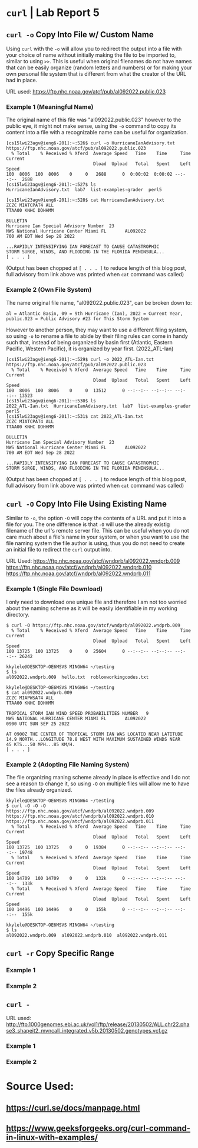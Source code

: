 # `curl` | Lab Report 5

## `curl -o` Copy Into File w/ Custom Name

Using `curl` with the `-o` will allow you to redirect the output into a file with your choice of name without initially making the file to be imported to, similar to using `>>`. This is useful when original filenames do not have names that can be easily organize (random letters and numbers) or for making your own personal file system that is different from what the creator of the URL had in place.

URL used: [<https://ftp.nhc.noaa.gov/atcf/pub/al092022.public.023>](https://ftp.nhc.noaa.gov/atcf/pub/al092022.public.023)

### Example 1 (Meaningful Name)
The original name of this file was "al092022.public.023" however to the public eye, it might not make sense, using the `-o` command to copy its content into a file with a recognizable name can be useful for organization.

```ssh
[cs15lwi23agv@ieng6-201]:~:526$ curl -o HurricaneIanAdvisory.txt https://ftp.nhc.noaa.gov/atcf/pub/al092022.public.023
  % Total    % Received % Xferd  Average Speed   Time    Time     Time  Current
                                 Dload  Upload   Total   Spent    Left  Speed
100  8006  100  8006    0     0   2688      0  0:00:02  0:00:02 --:--:--  2688
[cs15lwi23agv@ieng6-201]:~:527$ ls
HurricaneIanAdvisory.txt  lab7  list-examples-grader  perl5
```
```
[cs15lwi23agv@ieng6-201]:~:528$ cat HurricaneIanAdvisory.txt 
ZCZC MIATCPAT4 ALL
TTAA00 KNHC DDHHMM

BULLETIN
Hurricane Ian Special Advisory Number  23
NWS National Hurricane Center Miami FL       AL092022
700 AM EDT Wed Sep 28 2022

...RAPIDLY INTENSIFYING IAN FORECAST TO CAUSE CATASTROPHIC
STORM SURGE, WINDS, AND FLOODING IN THE FLORIDA PENINSULA...
[ . . . ]
```
(Output has been chopped at `[ . . . ]` to reduce length of this blog post, full advisory from link above was printed when `cat` command was called)

### Example 2 (Own File System)
The name original file name, "al092022.public.023", can be broken down to:

`al = Atlantic Basin, 09 = 9th Hurricane (Ian), 2022 = Current Year, public.023 = Public Advisory #23 for This Storm System`

However to another person, they may want to use a different filing system, so using `-o` to rename a file to abide by their filing rules can come in handy such that, instead of being organized by basin first (Atlantic, Eastern Pacific, Western Pacific), it is organized by year first. (2022_ATL-Ian)

```
[cs15lwi23agv@ieng6-201]:~:529$ curl -o 2022_ATL-Ian.txt https://ftp.nhc.noaa.gov/atcf/pub/al092022.public.023
  % Total    % Received % Xferd  Average Speed   Time    Time     Time  Current
                                 Dload  Upload   Total   Spent    Left  Speed
100  8006  100  8006    0     0  13512      0 --:--:-- --:--:-- --:--:-- 13523
[cs15lwi23agv@ieng6-201]:~:530$ ls
2022_ATL-Ian.txt  HurricaneIanAdvisory.txt  lab7  list-examples-grader  perl5
[cs15lwi23agv@ieng6-201]:~:531$ cat 2022_ATL-Ian.txt 
ZCZC MIATCPAT4 ALL
TTAA00 KNHC DDHHMM

BULLETIN
Hurricane Ian Special Advisory Number  23
NWS National Hurricane Center Miami FL       AL092022
700 AM EDT Wed Sep 28 2022

...RAPIDLY INTENSIFYING IAN FORECAST TO CAUSE CATASTROPHIC
STORM SURGE, WINDS, AND FLOODING IN THE FLORIDA PENINSULA...
```
(Output has been chopped at `[ . . . ]` to reduce length of this blog post, full advisory from link above was printed when `cat` command was called)


## `curl -O` Copy Into File Using Existing Name
Similar to `-o`, the option `-O` will copy the contents of a URL and put it into a file for you. The one difference is that `-O` will use the already existig filename of the url's remote server file. This can be useful when you do not care much about a file's name in your system, or when you want to use the file naming system the file author is using, thus you do not need to create an initial file to redirect the `curl` output into.

URL Used: 
[<https://ftp.nhc.noaa.gov/atcf/wndprb/al092022.wndprb.009>](https://ftp.nhc.noaa.gov/atcf/wndprb/al092022.wndprb.009)
[<https://ftp.nhc.noaa.gov/atcf/wndprb/al092022.wndprb.010>](https://ftp.nhc.noaa.gov/atcf/wndprb/al092022.wndprb.010)
[<https://ftp.nhc.noaa.gov/atcf/wndprb/al092022.wndprb.011>](https://ftp.nhc.noaa.gov/atcf/wndprb/al092022.wndprb.011)

### Example 1 (Single File Download)
I only need to download one unique file and therefore I am not too worried about the naming scheme as it will be easily identifiable in my working directory.
```ssh 
$ curl -O https://ftp.nhc.noaa.gov/atcf/wndprb/al092022.wndprb.009
  % Total    % Received % Xferd  Average Speed   Time    Time     Time  Current
                                 Dload  Upload   Total   Spent    Left  Speed
100 13725  100 13725    0     0  25604      0 --:--:-- --:--:-- --:--:-- 26242

kkylele@DESKTOP-OE6MSVS MINGW64 ~/testing
$ ls
al092022.wndprb.009  hello.txt  robloxworkingcodes.txt

kkylele@DESKTOP-OE6MSVS MINGW64 ~/testing
$ cat al092022.wndprb.009 
ZCZC MIAPWSAT4 ALL
TTAA00 KNHC DDHHMM

TROPICAL STORM IAN WIND SPEED PROBABILITIES NUMBER   9
NWS NATIONAL HURRICANE CENTER MIAMI FL       AL092022
0900 UTC SUN SEP 25 2022

AT 0900Z THE CENTER OF TROPICAL STORM IAN WAS LOCATED NEAR LATITUDE
14.9 NORTH...LONGITUDE 78.8 WEST WITH MAXIMUM SUSTAINED WINDS NEAR
45 KTS...50 MPH...85 KM/H.
[ . . . ]
```

### Example 2 (Adopting File Naming System)
The file organizing maning scheme already in place is effective and I do not see a reason to change it, so using `-O` on multiple files will allow me to have the files already organized.

```
kkylele@DESKTOP-OE6MSVS MINGW64 ~/testing
$ curl -O -O -O https://ftp.nhc.noaa.gov/atcf/wndprb/al092022.wndprb.009 https://ftp.nhc.noaa.gov/atcf/wndprb/al092022.wndprb.010 https://ftp.nhc.noaa.gov/atcf/wndprb/al092022.wndprb.011
  % Total    % Received % Xferd  Average Speed   Time    Time     Time  Current
                                 Dload  Upload   Total   Spent    Left  Speed
100 13725  100 13725    0     0  19384      0 --:--:-- --:--:-- --:--:-- 19748
  % Total    % Received % Xferd  Average Speed   Time    Time     Time  Current
                                 Dload  Upload   Total   Spent    Left  Speed
100 14709  100 14709    0     0   132k      0 --:--:-- --:--:-- --:--:--  133k
  % Total    % Received % Xferd  Average Speed   Time    Time     Time  Current
                                 Dload  Upload   Total   Spent    Left  Speed
100 14496  100 14496    0     0   155k      0 --:--:-- --:--:-- --:--:--  155k

kkylele@DESKTOP-OE6MSVS MINGW64 ~/testing
$ ls
al092022.wndprb.009  al092022.wndprb.010  al092022.wndprb.011
```

## `curl -r` Copy Specific Range

### Example 1
### Example 2


## `curl -`

URL used: http://ftp.1000genomes.ebi.ac.uk/vol1/ftp/release/20130502/ALL.chr22.phase3_shapeit2_mvncall_integrated_v5b.20130502.genotypes.vcf.gz
### Example 1
### Example 2


# Source Used:
## [<https://curl.se/docs/manpage.html>](https://curl.se/docs/manpage.html)
## [<https://www.geeksforgeeks.org/curl-command-in-linux-with-examples/>](https://www.geeksforgeeks.org/curl-command-in-linux-with-examples/)
